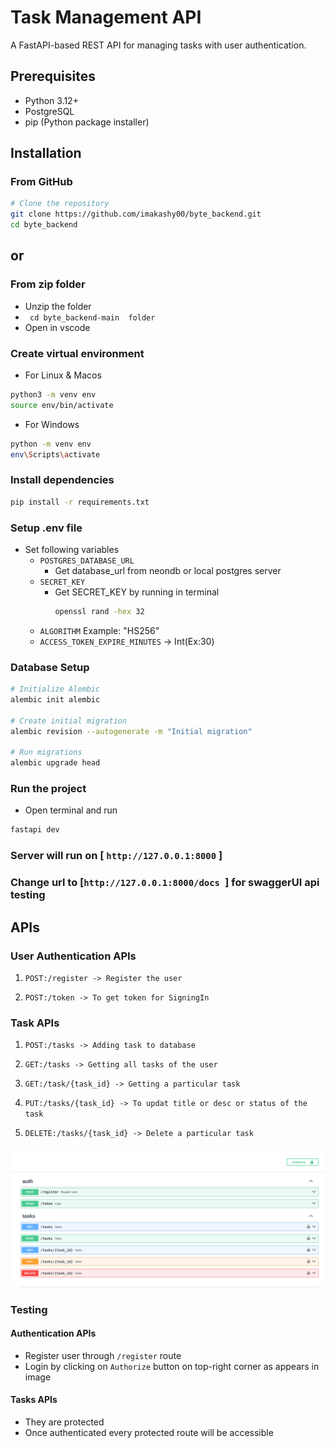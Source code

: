 # Task Management API

A FastAPI-based REST API for managing tasks with user authentication.

## Prerequisites

- Python 3.12+
- PostgreSQL
- pip (Python package installer)

## Installation

### From GitHub

```bash
# Clone the repository
git clone https://github.com/imakashy00/byte_backend.git
cd byte_backend
```
## or
### From zip folder
- Unzip the folder
- ` cd byte_backend-main  folder`
- Open in vscode

### Create virtual environment
- For Linux & Macos
```bash
python3 -m venv env
source env/bin/activate
```
- For Windows
```bash
python -m venv env
env\Scripts\activate
```

### Install dependencies

```bash
pip install -r requirements.txt
```

### Setup .env file 
- Set following variables
    - `POSTGRES_DATABASE_URL`
        - Get database_url from neondb or local postgres server
    - `SECRET_KEY`
        - Get SECRET_KEY by running in terminal
            ```bash
            openssl rand -hex 32    
            ```
    - `ALGORITHM` Example: "HS256" 
    - `ACCESS_TOKEN_EXPIRE_MINUTES`  -> Int(Ex:30)                          
### Database Setup
```bash
# Initialize Alembic
alembic init alembic

# Create initial migration
alembic revision --autogenerate -m "Initial migration"

# Run migrations
alembic upgrade head
```

### Run the project
- Open terminal and run

```bash
fastapi dev
```

### Server will run on [ ` http://127.0.0.1:8000 ` ]

### Change url to [`http://127.0.0.1:8000/docs `] for swaggerUI api testing 

## APIs

### User Authentication APIs

1. `POST:/register -> Register the user`

2. `POST:/token -> To get token for SigningIn`

### Task APIs

1. `POST:/tasks -> Adding task to database`

2. `GET:/tasks -> Getting all tasks of the user`

3. `GET:/task/{task_id} -> Getting a particular task`

4. `PUT:/tasks/{task_id} -> To updat title or desc or status of the task`

5. `DELETE:/tasks/{task_id} -> Delete a particular task`


![APIs](/assests/images/api.png)

### Testing 
#### Authentication APIs
- Register user through `/register` route
- Login by clicking on `Authorize` button on top-right corner as appears in image
#### Tasks APIs
- They are protected
- Once authenticated every protected route will be accessible
